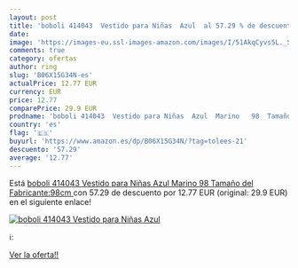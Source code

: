 ```yaml
---
layout: post
title: 'boboli 414043  Vestido para Niñas  Azul  al 57.29 % de descuento'
date: 
image: 'https://images-eu.ssl-images-amazon.com/images/I/51AkqCyvs5L._SL200_.jpg'
comments: true
category: ofertas
author: ring
slug: 'B06X15G34N-es'
actualPrice: 12.77 EUR
currency: EUR
price: 12.77
comparePrice: 29.9 EUR
prodname: 'boboli 414043  Vestido para Niñas  Azul  Marino   98  Tamaño del Fabricante:98cm '
country: 'es'
flag: '🇪🇸'
buyurl: 'https://www.amazon.es/dp/B06X15G34N/?tag=tolees-21'
descuento: '57.29'
average: '12.77'
---
```


Está [boboli 414043  Vestido para Niñas  Azul  Marino   98  Tamaño del Fabricante:98cm ](https://www.amazon.es/dp/B06X15G34N/?tag=tolees-21) con 57.29 de descuento por 12.77 EUR (original: 29.9 EUR) en el siguiente enlace!

[![boboli 414043  Vestido para Niñas  Azul ](https://images-eu.ssl-images-amazon.com/images/I/51AkqCyvs5L._SL200_.jpg)](https://www.amazon.es/dp/B06X15G34N/?tag=tolees-21)

ℹ️:


[Ver la oferta!!](https://www.amazon.es/dp/B06X15G34N/?tag=tolees-21)

